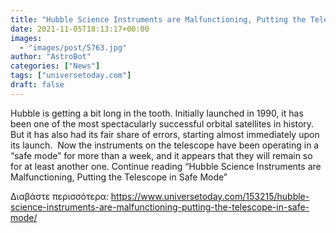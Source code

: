 ```yaml
---
title: "Hubble Science Instruments are Malfunctioning, Putting the Telescope in Safe Mode"
date: 2021-11-05T18:13:17+00:00
images:
  - "images/post/5763.jpg"
author: "AstroBot"
categories: ["News"]
tags: ["universetoday.com"]
draft: false
---
```


Hubble is getting a bit long in the tooth. Initially launched in 1990, it has been one of the most spectacularly successful orbital satellites in history.  But it has also had its fair share of errors, starting almost immediately upon its launch.  Now the instruments on the telescope have been operating in a “safe mode” for more than a week, and it appears that they will remain so for at least another one. Continue reading “Hubble Science Instruments are Malfunctioning, Putting the Telescope in Safe Mode” 

Διαβάστε περισσότερα: https://www.universetoday.com/153215/hubble-science-instruments-are-malfunctioning-putting-the-telescope-in-safe-mode/
